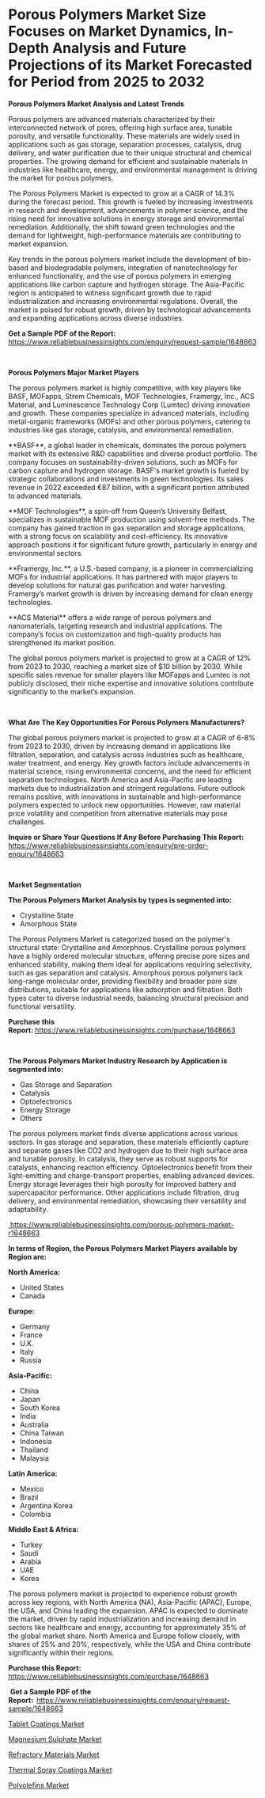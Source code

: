 <p><h1>Porous Polymers Market Size Focuses on Market Dynamics, In-Depth Analysis and Future Projections of its Market Forecasted for Period from 2025 to 2032</h1></p><p><strong>Porous Polymers Market Analysis and Latest Trends</strong></p>
<p><p>Porous polymers are advanced materials characterized by their interconnected network of pores, offering high surface area, tunable porosity, and versatile functionality. These materials are widely used in applications such as gas storage, separation processes, catalysis, drug delivery, and water purification due to their unique structural and chemical properties. The growing demand for efficient and sustainable materials in industries like healthcare, energy, and environmental management is driving the market for porous polymers.</p><p>The Porous Polymers Market is expected to grow at a CAGR of 14.3% during the forecast period. This growth is fueled by increasing investments in research and development, advancements in polymer science, and the rising need for innovative solutions in energy storage and environmental remediation. Additionally, the shift toward green technologies and the demand for lightweight, high-performance materials are contributing to market expansion.</p><p>Key trends in the porous polymers market include the development of bio-based and biodegradable polymers, integration of nanotechnology for enhanced functionality, and the use of porous polymers in emerging applications like carbon capture and hydrogen storage. The Asia-Pacific region is anticipated to witness significant growth due to rapid industrialization and increasing environmental regulations. Overall, the market is poised for robust growth, driven by technological advancements and expanding applications across diverse industries.</p></p>
<p><strong>Get a Sample PDF of the Report:&nbsp;</strong> <a href="https://www.reliablebusinessinsights.com/enquiry/request-sample/1648663?utm_campaign=96&utm_medium=2&utm_source=Github&utm_content=ia&utm_term=27012025&utm_id=porous-polymers">https://www.reliablebusinessinsights.com/enquiry/request-sample/1648663</a></p>
<p>&nbsp;</p>
<p><strong>Porous Polymers Major Market Players</strong></p>
<p><p>The porous polymers market is highly competitive, with key players like BASF, MOFapps, Strem Chemicals, MOF Technologies, Framergy, Inc., ACS Material, and Luminescence Technology Corp (Lumtec) driving innovation and growth. These companies specialize in advanced materials, including metal-organic frameworks (MOFs) and other porous polymers, catering to industries like gas storage, catalysis, and environmental remediation.</p><p>**BASF**, a global leader in chemicals, dominates the porous polymers market with its extensive R&D capabilities and diverse product portfolio. The company focuses on sustainability-driven solutions, such as MOFs for carbon capture and hydrogen storage. BASF's market growth is fueled by strategic collaborations and investments in green technologies. Its sales revenue in 2022 exceeded €87 billion, with a significant portion attributed to advanced materials.</p><p>**MOF Technologies**, a spin-off from Queen’s University Belfast, specializes in sustainable MOF production using solvent-free methods. The company has gained traction in gas separation and storage applications, with a strong focus on scalability and cost-efficiency. Its innovative approach positions it for significant future growth, particularly in energy and environmental sectors.</p><p>**Framergy, Inc.**, a U.S.-based company, is a pioneer in commercializing MOFs for industrial applications. It has partnered with major players to develop solutions for natural gas purification and water harvesting. Framergy’s market growth is driven by increasing demand for clean energy technologies.</p><p>**ACS Material** offers a wide range of porous polymers and nanomaterials, targeting research and industrial applications. The company’s focus on customization and high-quality products has strengthened its market position.</p><p>The global porous polymers market is projected to grow at a CAGR of 12% from 2023 to 2030, reaching a market size of $10 billion by 2030. While specific sales revenue for smaller players like MOFapps and Lumtec is not publicly disclosed, their niche expertise and innovative solutions contribute significantly to the market’s expansion.</p></p>
<p>&nbsp;</p>
<p><strong>What Are The Key Opportunities For Porous Polymers Manufacturers?</strong></p>
<p><p>The global porous polymers market is projected to grow at a CAGR of 6-8% from 2023 to 2030, driven by increasing demand in applications like filtration, separation, and catalysis across industries such as healthcare, water treatment, and energy. Key growth factors include advancements in material science, rising environmental concerns, and the need for efficient separation technologies. North America and Asia-Pacific are leading markets due to industrialization and stringent regulations. Future outlook remains positive, with innovations in sustainable and high-performance polymers expected to unlock new opportunities. However, raw material price volatility and competition from alternative materials may pose challenges.</p></p>
<p><strong>Inquire or Share Your Questions If Any Before Purchasing This Report:</strong> <a href="https://www.reliablebusinessinsights.com/enquiry/pre-order-enquiry/1648663?utm_campaign=96&utm_medium=2&utm_source=Github&utm_content=ia&utm_term=27012025&utm_id=porous-polymers">https://www.reliablebusinessinsights.com/enquiry/pre-order-enquiry/1648663</a></p>
<p>&nbsp;</p>
<p><strong>Market Segmentation</strong></p>
<p><strong>The Porous Polymers Market Analysis by types is segmented into:</strong></p>
<p><ul><li>Crystalline State</li><li>Amorphous State</li></ul></p>
<p><p>The Porous Polymers Market is categorized based on the polymer's structural state: Crystalline and Amorphous. Crystalline porous polymers have a highly ordered molecular structure, offering precise pore sizes and enhanced stability, making them ideal for applications requiring selectivity, such as gas separation and catalysis. Amorphous porous polymers lack long-range molecular order, providing flexibility and broader pore size distributions, suitable for applications like adsorption and filtration. Both types cater to diverse industrial needs, balancing structural precision and functional versatility.</p></p>
<p><strong>Purchase this Report:&nbsp;</strong><a href="https://www.reliablebusinessinsights.com/purchase/1648663?utm_campaign=96&utm_medium=2&utm_source=Github&utm_content=ia&utm_term=27012025&utm_id=porous-polymers">https://www.reliablebusinessinsights.com/purchase/1648663</a></p>
<p>&nbsp;</p>
<p><strong>The Porous Polymers Market Industry Research by Application is segmented into:</strong></p>
<p><ul><li>Gas Storage and Separation</li><li>Catalysis</li><li>Optoelectronics</li><li>Energy Storage</li><li>Others</li></ul></p>
<p><p>The porous polymers market finds diverse applications across various sectors. In gas storage and separation, these materials efficiently capture and separate gases like CO2 and hydrogen due to their high surface area and tunable porosity. In catalysis, they serve as robust supports for catalysts, enhancing reaction efficiency. Optoelectronics benefit from their light-emitting and charge-transport properties, enabling advanced devices. Energy storage leverages their high porosity for improved battery and supercapacitor performance. Other applications include filtration, drug delivery, and environmental remediation, showcasing their versatility and adaptability.</p></p>
<p><a href="https://www.reliablebusinessinsights.com/porous-polymers-market-r1648663?utm_campaign=96&utm_medium=2&utm_source=Github&utm_content=ia&utm_term=27012025&utm_id=porous-polymers">&nbsp;https://www.reliablebusinessinsights.com/porous-polymers-market-r1648663</a></p>
<p><strong>In terms of Region, the Porous Polymers Market Players available by Region are:</strong></p>
<p>
    <p> <strong> North America: </strong>
        <ul>
            <li>United States</li>
            <li>Canada</li>
        </ul>
        </p> 
    <p> <strong> Europe: </strong>
        <ul>
            <li>Germany</li>
            <li>France</li>
            <li>U.K.</li>
            <li>Italy</li>
            <li>Russia</li>
        </ul>
        </p> 
    <p> <strong> Asia-Pacific: </strong>
        <ul>
            <li>China</li>
            <li>Japan</li>
            <li>South Korea</li>
            <li>India</li>
            <li>Australia</li>
            <li>China Taiwan</li>
            <li>Indonesia</li>
            <li>Thailand</li>
            <li>Malaysia</li>
        </ul>
        </p> 
    <p> <strong> Latin America: </strong>
        <ul>
            <li>Mexico</li>
            <li>Brazil</li>
            <li>Argentina Korea</li>
            <li>Colombia</li>
        </ul>
        </p> 
    <p> <strong> Middle East & Africa: </strong>
        <ul>
            <li>Turkey</li>
            <li>Saudi</li>
            <li>Arabia</li>
            <li>UAE</li>
            <li>Korea</li>
        </ul>
    </p>
    </p>
<p><p>The porous polymers market is projected to experience robust growth across key regions, with North America (NA), Asia-Pacific (APAC), Europe, the USA, and China leading the expansion. APAC is expected to dominate the market, driven by rapid industrialization and increasing demand in sectors like healthcare and energy, accounting for approximately 35% of the global market share. North America and Europe follow closely, with shares of 25% and 20%, respectively, while the USA and China contribute significantly within their regions.</p></p>
<p><strong>Purchase this Report: </strong><a href="https://www.reliablebusinessinsights.com/purchase/1648663?utm_campaign=96&utm_medium=2&utm_source=Github&utm_content=ia&utm_term=27012025&utm_id=porous-polymers">https://www.reliablebusinessinsights.com/purchase/1648663</a></p>
<p>&nbsp;<strong>Get a Sample PDF of the Report:&nbsp;&nbsp;</strong><a href="https://www.reliablebusinessinsights.com/enquiry/request-sample/1648663?utm_campaign=96&utm_medium=2&utm_source=Github&utm_content=ia&utm_term=27012025&utm_id=porous-polymers">https://www.reliablebusinessinsights.com/enquiry/request-sample/1648663</a></p>
<p><strong></strong></p>
<p><p><a href="https://github.com/slmagaddam/Market-Research-Report-List-1/blob/main/tablet-coatings-market.md?utm_campaign=96&utm_medium=2&utm_source=Github&utm_content=ia&utm_term=27012025&utm_id=porous-polymers">Tablet Coatings Market</a></p><p><a href="https://github.com/moazugavate/Market-Research-Report-List-1/blob/main/magnesium-sulphate-market.md?utm_campaign=96&utm_medium=2&utm_source=Github&utm_content=ia&utm_term=27012025&utm_id=porous-polymers">Magnesium Sulphate Market</a></p><p><a href="https://github.com/mharielmesa/Market-Research-Report-List-5/blob/main/refractory-materials-market.md?utm_campaign=96&utm_medium=2&utm_source=Github&utm_content=ia&utm_term=27012025&utm_id=porous-polymers">Refractory Materials Market</a></p><p><a href="https://github.com/chkrselia/Market-Research-Report-List-1/blob/main/thermal-spray-coatings-market.md?utm_campaign=96&utm_medium=2&utm_source=Github&utm_content=ia&utm_term=27012025&utm_id=porous-polymers">Thermal Spray Coatings Market</a></p><p><a href="https://github.com/iroldilom/Market-Research-Report-List-1/blob/main/polyolefins-market.md?utm_campaign=96&utm_medium=2&utm_source=Github&utm_content=ia&utm_term=27012025&utm_id=porous-polymers">Polyolefins Market</a></p></p>